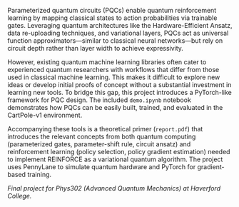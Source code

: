 Parameterized quantum circuits (PQCs) enable quantum reinforcement learning by mapping classical states to action probabilities via trainable gates. Leveraging quantum architectures like the Hardware-Efficient Ansatz, data re-uploading techniques, and variational layers, PQCs act as universal function approximators—similar to classical neural networks—but rely on circuit depth rather than layer width to achieve expressivity.

However, existing quantum machine learning libraries often cater to experienced quantum researchers with workflows that differ from those used in classical machine learning. This makes it difficult to explore new ideas or develop initial proofs of concept without a substantial investment in learning new tools. To bridge this gap, this project introduces a PyTorch-like framework for PQC design. The included `demo.ipynb` notebook demonstrates how PQCs can be easily built, trained, and evaluated in the CartPole-v1 environment.

Accompanying these tools is a theoretical primer (`report.pdf`) that introduces the relevant concepts from both quantum computing (parameterized gates, parameter-shift rule, circuit ansatz) and reinforcement learning (policy selection, policy gradient estimation) needed to implement REINFORCE as a variational quantum algorithm. The project uses PennyLane to simulate quantum hardware and PyTorch for gradient-based training.

_Final project for Phys302 (Advanced Quantum Mechanics) at Haverford College._

